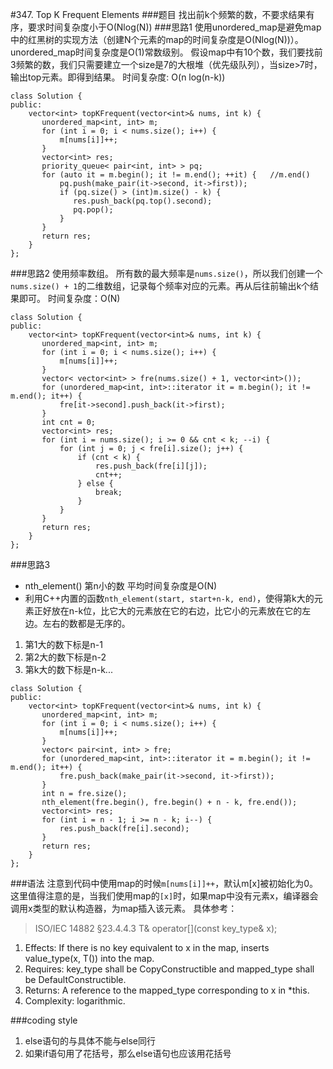 #347. Top K Frequent Elements
###题目
找出前k个频繁的数，不要求结果有序，要求时间复杂度小于O(Nlog(N))
###思路1
使用unordered_map是避免map中的红黑树的实现方法（创建N个元素的map的时间复杂度是O(Nlog(N))）。
unordered_map时间复杂度是O(1)常数级别。
假设map中有10个数，我们要找前3频繁的数，我们只需要建立一个size是7的大根堆（优先级队列），当size>7时，输出top元素。即得到结果。
时间复杂度: O(n log(n-k))

```
class Solution {
public:
    vector<int> topKFrequent(vector<int>& nums, int k) {
       unordered_map<int, int> m;
       for (int i = 0; i < nums.size(); i++) {
           m[nums[i]]++;
       }
       vector<int> res;
       priority_queue< pair<int, int> > pq;
       for (auto it = m.begin(); it != m.end(); ++it) {   //m.end()
           pq.push(make_pair(it->second, it->first));
           if (pq.size() > (int)m.size() - k) {
              res.push_back(pq.top().second);
              pq.pop();
           }
       }
       return res;
    }
};
```
###思路2
使用频率数组。
所有数的最大频率是`nums.size()`，所以我们创建一个`nums.size() + 1`的二维数组，记录每个频率对应的元素。再从后往前输出k个结果即可。
时间复杂度：O(N)
```
class Solution {
public:
    vector<int> topKFrequent(vector<int>& nums, int k) {
       unordered_map<int, int> m;
       for (int i = 0; i < nums.size(); i++) {
           m[nums[i]]++;
       }
       vector< vector<int> > fre(nums.size() + 1, vector<int>());
       for (unordered_map<int, int>::iterator it = m.begin(); it != m.end(); it++) {
           fre[it->second].push_back(it->first);
       }
       int cnt = 0;
       vector<int> res;
       for (int i = nums.size(); i >= 0 && cnt < k; --i) {
           for (int j = 0; j < fre[i].size(); j++) {
               if (cnt < k) {
                   res.push_back(fre[i][j]);
                   cnt++;
               } else {
                   break;
               }
           }
       }
       return res;
    }
};
```
###思路3
- nth_element() 第n小的数 平均时间复杂度是O(N)
- 利用C++内置的函数`nth_element(start, start+n-k, end)`，使得第k大的元素正好放在n-k位，比它大的元素放在它的右边，比它小的元素放在它的左边。左右的数都是无序的。

1. 第1大的数下标是n-1
2. 第2大的数下标是n-2
3. 第k大的数下标是n-k...
```
class Solution {
public:
    vector<int> topKFrequent(vector<int>& nums, int k) {
       unordered_map<int, int> m;
       for (int i = 0; i < nums.size(); i++) {
           m[nums[i]]++;
       }
       vector< pair<int, int> > fre;
       for (unordered_map<int, int>::iterator it = m.begin(); it != m.end(); it++) {
           fre.push_back(make_pair(it->second, it->first));
       }
       int n = fre.size();
       nth_element(fre.begin(), fre.begin() + n - k, fre.end());
       vector<int> res;
       for (int i = n - 1; i >= n - k; i--) {
           res.push_back(fre[i].second);
       }
       return res;
    }
};
```

###语法
注意到代码中使用map的时候`m[nums[i]]++`，默认m[x]被初始化为0。
这里值得注意的是，当我们使用map的`[x]`时，如果map中没有元素x，编译器会调用x类型的默认构造器，为map插入该元素。
具体参考：
> ISO/IEC 14882 §23.4.4.3
 T& operator[](const key_type& x);
 1. Effects: If there is no key equivalent to x in the map, inserts value_type(x, T()) into the map.
 2. Requires: key_type shall be CopyConstructible and mapped_type shall be DefaultConstructible.
 3. Returns: A reference to the mapped_type corresponding to x in *this.
 4. Complexity: logarithmic.
 
###coding style
1. else语句的与具体不能与else同行
2. 如果if语句用了花括号，那么else语句也应该用花括号
